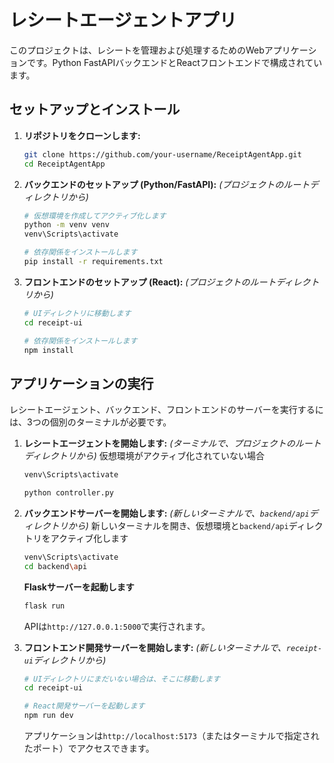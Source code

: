 # レシートエージェントアプリ

このプロジェクトは、レシートを管理および処理するためのWebアプリケーションです。Python FastAPIバックエンドとReactフロントエンドで構成されています。

## セットアップとインストール

1.  **リポジトリをクローンします:**
    ```bash
    git clone https://github.com/your-username/ReceiptAgentApp.git
    cd ReceiptAgentApp
    ```

2.  **バックエンドのセットアップ (Python/FastAPI):**
    *(プロジェクトのルートディレクトリから)*
    ```bash
    # 仮想環境を作成してアクティブ化します
    python -m venv venv
    venv\Scripts\activate

    # 依存関係をインストールします
    pip install -r requirements.txt
    ```

3.  **フロントエンドのセットアップ (React):**
    *(プロジェクトのルートディレクトリから)*
    ```bash
    # UIディレクトリに移動します
    cd receipt-ui

    # 依存関係をインストールします
    npm install
    ```

## アプリケーションの実行

レシートエージェント、バックエンド、フロントエンドのサーバーを実行するには、3つの個別のターミナルが必要です。

1.  **レシートエージェントを開始します:**
    *(ターミナルで、プロジェクトのルートディレクトリから)*
    仮想環境がアクティブ化されていない場合
    ```bash
    venv\Scripts\activate
    ```
    ```bash
    python controller.py
    ```

2.  **バックエンドサーバーを開始します:**
    *(新しいターミナルで、`backend/api`ディレクトリから)*
    新しいターミナルを開き、仮想環境と`backend/api`ディレクトリをアクティブ化します
    ```bash
    venv\Scripts\activate
    cd backend\api
    ```
    **Flaskサーバーを起動します**
    ```bash
    flask run
    ```
    APIは`http://127.0.0.1:5000`で実行されます。

3.  **フロントエンド開発サーバーを開始します:**
    *(新しいターミナルで、`receipt-ui`ディレクトリから)*
    ```bash
    # UIディレクトリにまだいない場合は、そこに移動します
    cd receipt-ui

    # React開発サーバーを起動します
    npm run dev
    ```
    アプリケーションは`http://localhost:5173`（またはターミナルで指定されたポート）でアクセスできます。